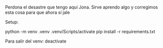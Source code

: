 Perdona el desastre que tengo aquí Jona. Sirve aprendo algo y corregimos esta cosa para que ahora sí jale

Setup:

python -m venv .venv
.venv/Scripts/activate
pip install -r requirements.txt

Para salir del venv: 
deactivate